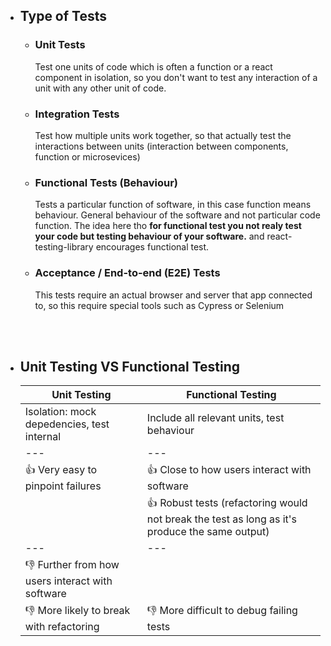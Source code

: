 - ## **Type of Tests**

  - ### Unit Tests

    Test one units of code which is often a function or a react component in isolation, so you don't want to test any interaction of a unit with any other unit of code.

  - ### Integration Tests

    Test how multiple units work together, so that actually test the interactions between units (interaction between components, function or microsevices)

  - ### Functional Tests (Behaviour)

    Tests a particular function of software, in this case function means behaviour. General behaviour of the software and not particular code function. The idea here tho **for functional test you not realy test your code but testing behaviour of your software.**
    and react-testing-library encourages functional test.

  - ### Acceptance / End-to-end (E2E) Tests

    This tests require an actual browser and server that app connected to, so this require special tools such as Cypress or Selenium

<br/>
<br/>

- ## Unit Testing VS Functional Testing

  | Unit Testing                                     | Functional Testing                                                                             |
  | ------------------------------------------------ | ---------------------------------------------------------------------------------------------- |
  | Isolation: mock depedencies, test internal       | Include all relevant units, test behaviour                                                     |
  | ---                                              | ---                                                                                            |
  | 👍 Very easy to pinpoint failures                | 👍 Close to how users interact with software                                                   |
  |                                                  | 👍 Robust tests (refactoring would not break the test as long as it's produce the same output) |
  | ---                                              | ---                                                                                            |
  | 👎 Further from how users interact with software |                                                                                                |
  | 👎 More likely to break with refactoring         | 👎 More difficult to debug failing tests                                                       |

